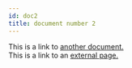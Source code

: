 ```yaml
---
id: doc2
title: document number 2
---
```


This is a link to [another document.](doc3.md)  
This is a link to an [external page.](http://www.google.com)
